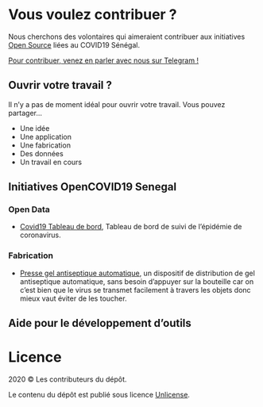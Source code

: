 # Vous voulez contribuer ?
Nous cherchons des volontaires qui aimeraient contribuer aux initiatives [Open Source](https://linux-senegal.github.io/opensource.guide/) liées au COVID19 Sénégal.

[Pour contribuer, venez en parler avec nous sur Telegram !](https://t.me/joinchat/FTjDLBzMD8810utCHGBiIg)

## Ouvrir votre travail ?
Il n’y a pas de moment idéal pour ouvrir votre travail. Vous pouvez partager...

* Une idée
* Une application
* Une fabrication
* Des données
* Un travail en cours

## Initiatives OpenCOVID19 Senegal

### Open Data

* [Covid19 Tableau de bord](https://github.com/OpenCOVID19-Senegal/Covid19-Tableau-de-bord), Tableau de bord de suivi de l’épidémie de coronavirus.

### Fabrication

* [Presse gel antiseptique automatique](https://github.com/OpenCOVID19-Senegal/presse-gel-antiseptique-automatique), un dispositif de distribution de gel antiseptique automatique, sans besoin d’appuyer sur la bouteille car on c’est bien que le virus se transmet facilement à travers les objets donc mieux vaut éviter de les toucher.

## Aide pour le développement d’outils


# Licence

2020 © Les contributeurs du dépôt.

Le contenu du dépôt est publié sous licence [Unlicense](https://spdx.org/licenses/Unlicense.html).
